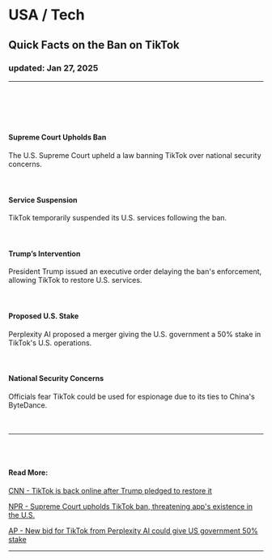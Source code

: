# USA / Tech  
## Quick Facts on the Ban on TikTok  
### updated: Jan 27, 2025  
<hr/>  
<br/><br/><br/><br/>

#### Supreme Court Upholds Ban
The U.S. Supreme Court upheld a law banning TikTok over national security concerns.  
<br/><br/>

#### Service Suspension
TikTok temporarily suspended its U.S. services following the ban.  
<br/><br/>

#### Trump’s Intervention
President Trump issued an executive order delaying the ban's enforcement, allowing TikTok to restore U.S. services.  
<br/><br/>

#### Proposed U.S. Stake
Perplexity AI proposed a merger giving the U.S. government a 50% stake in TikTok's U.S. operations.  
<br/><br/>

#### National Security Concerns
Officials fear TikTok could be used for espionage due to its ties to China's ByteDance.  
<br/><br/>

<hr/>  
<br/><br/>

#### Read More:

[CNN - TikTok is back online after Trump pledged to restore it](https://edition.cnn.com/2025/01/19/tech/tiktok-ban/index.html)

[NPR - Supreme Court upholds TikTok ban, threatening app's existence in the U.S.](https://www.npr.org/2025/01/17/nx-s1-5258396/supreme-court-upholds-tiktok-ban)

[AP - New bid for TikTok from Perplexity AI could give US government 50% stake](https://apnews.com/article/tiktok-bytedance-trump-perplexity-87988733973760927bb5681f7de9b9af)
<hr/>